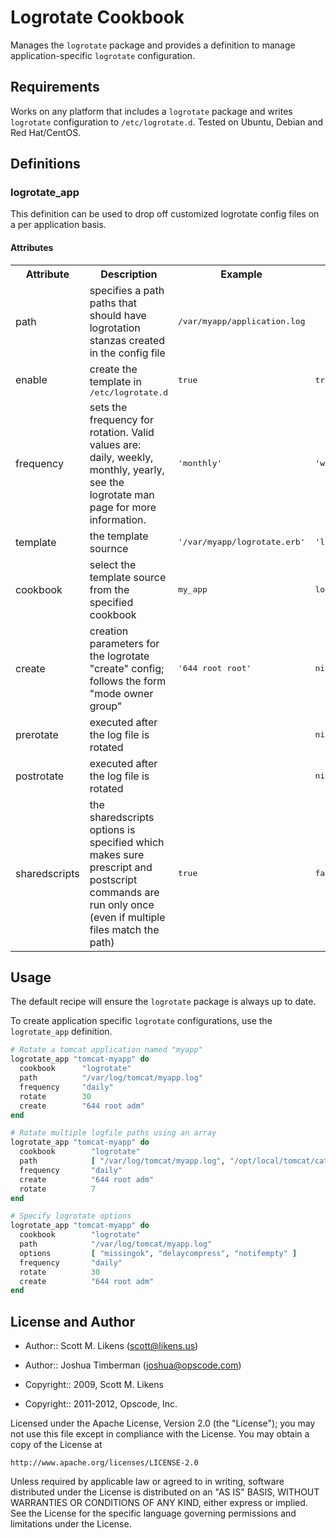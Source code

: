 Logrotate Cookbook
==================
Manages the `logrotate` package and provides a definition to manage application-specific `logrotate` configuration.

Requirements
------------
Works on any platform that includes a `logrotate` package and writes `logrotate` configuration to `/etc/logrotate.d`. Tested on Ubuntu, Debian and Red Hat/CentOS.

Definitions
-----------
### logrotate\_app
This definition can be used to drop off customized logrotate config files on a per application basis.

#### Attributes
<table>
  <tr>
    <th>Attribute</th>
    <th>Description</th>
    <th>Example</th>
    <th>Default</th>
  </tr>
  <tr>
    <td>path</td>
    <td>specifies a path paths that should have logrotation stanzas created in the config file</td>
    <td><tt>/var/myapp/application.log</tt></td>
    <td></td>
  </tr>
  <tr>
    <td>enable</td>
    <td>create the template in <tt>/etc/logrotate.d</tt></td>
    <td><tt>true</tt></td>
    <td><tt>true</tt></td>
  </tr>
  <tr>
    <td>frequency</td>
    <td>sets the frequency for rotation. Valid values are: daily, weekly, monthly, yearly, see the logrotate man page for more information.</td>
    <td><tt>'monthly'</tt></td>
    <td><tt>'weekly'</tt></td>
  </tr>
  <tr>
    <td>template</td>
    <td>the template sournce</td>
    <td><tt>'/var/myapp/logrotate.erb'</tt></td>
    <td><tt>'logrotate.erb'</tt></td>
  </tr>
  <tr>
    <td>cookbook</td>
    <td>select the template source from the specified cookbook</td>
    <td><tt>my_app</tt></td>
    <td><tt>logrotate</tt></td>
  </tr>
  <tr>
    <td>create</td>
    <td>creation parameters for the logrotate "create" config; follows the form "mode owner group"</td>
    <td><tt>'644 root root'</tt></td>
    <td><tt>nil</tt></td>
  </tr>
  <tr>
    <td>prerotate</td>
    <td>executed after the log file is rotated</td>
    <td><tt></tt></td>
    <td><tt>nil</tt></td>
  </tr>
  <tr>
    <td>postrotate</td>
    <td>executed after the log file is rotated</td>
    <td><tt></tt></td>
    <td><tt>nil</tt></td>
  </tr>
  <tr>
    <td>sharedscripts</td>
    <td>the sharedscripts options is specified which makes sure prescript and postscript commands are run only once (even if multiple files match the path)</td>
    <td><tt>true</tt></td>
    <td><tt>false</tt></td>
  </tr>
</table>

Usage
------
The default recipe will ensure the `logrotate` package is always up to date.

To create application specific `logrotate` configurations, use the `logrotate_app` definition.

```ruby
# Rotate a tomcat application named "myapp"
logrotate_app "tomcat-myapp" do
  cookbook      "logrotate"
  path          "/var/log/tomcat/myapp.log"
  frequency     "daily"
  rotate        30
  create        "644 root adm"
end
```

```ruby
# Rotate multiple logfile paths using an array
logrotate_app "tomcat-myapp" do
  cookbook        "logrotate"
  path            [ "/var/log/tomcat/myapp.log", "/opt/local/tomcat/catalina.out" ]
  frequency       "daily"
  create          "644 root adm"
  rotate          7
end
```

```ruby
# Specify logrotate options
logrotate_app "tomcat-myapp" do
  cookbook        "logrotate"
  path            "/var/log/tomcat/myapp.log"
  options         [ "missingok", "delaycompress", "notifempty" ]
  frequency       "daily"
  rotate          30
  create          "644 root adm"
end
```

License and Author
------------------
- Author:: Scott M. Likens (<scott@likens.us>)
- Author:: Joshua Timberman (<joshua@opscode.com>)

- Copyright:: 2009, Scott M. Likens
- Copyright:: 2011-2012, Opscode, Inc.

Licensed under the Apache License, Version 2.0 (the "License");
you may not use this file except in compliance with the License.
You may obtain a copy of the License at

    http://www.apache.org/licenses/LICENSE-2.0

Unless required by applicable law or agreed to in writing, software
distributed under the License is distributed on an "AS IS" BASIS,
WITHOUT WARRANTIES OR CONDITIONS OF ANY KIND, either express or implied.
See the License for the specific language governing permissions and
limitations under the License.
